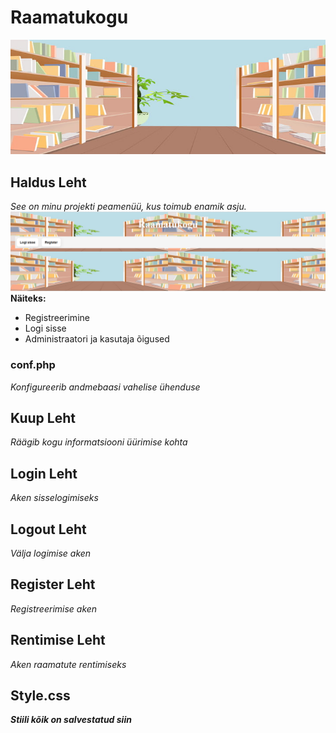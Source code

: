 
# Raamatukogu
![Background](background.jpg)
## Haldus Leht
*See on minu projekti peamenüü, kus toimub enamik asju.*
![HaldusLeht.php](haldus.png)
**Näiteks:**
- Registreerimine
- Logi sisse
- Administraatori ja kasutaja õigused
### conf.php
*Konfigureerib andmebaasi vahelise ühenduse*
## Kuup Leht
*Räägib kogu informatsiooni üürimise kohta*
## Login Leht
*Aken sisselogimiseks*
## Logout Leht
*Välja logimise aken*
## Register Leht
*Registreerimise aken*
## Rentimise Leht
*Aken raamatute rentimiseks*
## Style.css
***Stiili kõik on salvestatud siin***
